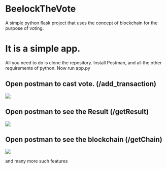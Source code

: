 # BeelockTheVote
A simple python flask project that uses the concept of blockchain for the purpose of voting.

# It is a simple app.
All you need to do is clone the repository. Install Postman, and all the other requirements of python.
Now run app.py
  ## Open postman to cast vote. (/add_transaction)
  ![](https://github.com/singlautsav/BeelockTheVote/blob/master/Examples/add_transaction.png?raw=true)

  ## Open postman to see the Result (/getResult)
  ![](https://github.com/singlautsav/BeelockTheVote/blob/master/Examples/getResult.png?raw=true)
  
  ## Open postman to see the blockchain (/getChain)
  ![](https://github.com/singlautsav/BeelockTheVote/blob/master/Examples/get_chain.png?raw=true)

and many more such features 



